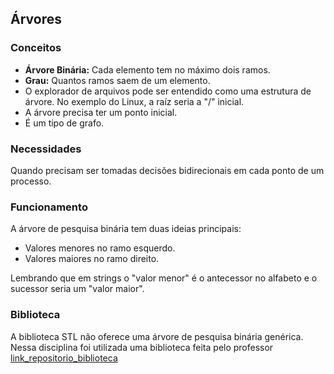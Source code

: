 ## Árvores

### Conceitos
- **Árvore Binária:** Cada elemento tem no máximo dois ramos.
- **Grau:** Quantos ramos saem de um elemento.
- O explorador de arquivos pode ser entendido como uma estrutura de árvore. No exemplo do Linux, a raíz seria a "/" inicial.
- A árvore precisa ter um ponto inicial. 
- É um tipo de grafo.

### Necessidades

Quando precisam ser tomadas decisões bidirecionais em cada ponto de um processo.

### Funcionamento

A árvore de pesquisa binária tem duas ideias principais:

- Valores menores no ramo esquerdo.
- Valores maiores no ramo direito.

Lembrando que em strings o "valor menor" é o antecessor no alfabeto e o sucessor seria um "valor maior".

### Biblioteca
A biblioteca STL não oferece uma árvore de pesquisa binária genérica. <br>
Nessa disciplina foi utilizada uma biblioteca feita pelo professor [link_repositorio_biblioteca](https://github.com/IFSC-Engtelecom-Prg2/Prg2_Trees)
